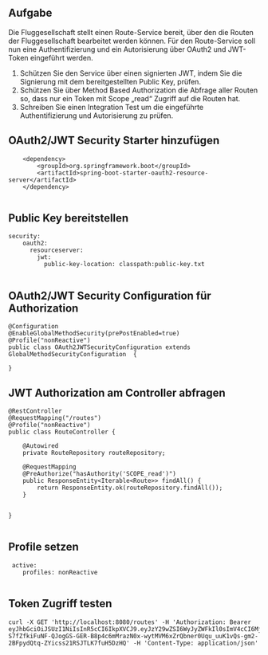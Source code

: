 ## Aufgabe

Die Fluggesellschaft stellt einen Route-Service bereit, über den die Routen der Fluggesellschaft bearbeitet werden können. Für den Route-Service soll nun eine Authentifizierung und ein Autorisierung über OAuth2 und JWT-Token eingeführt werden.

1. Schützen Sie den Service über einen signierten JWT, indem Sie die Signierung mit dem bereitgestellten Public Key, prüfen.
2. Schützen Sie über Method Based Authorization die Abfrage aller Routen so, dass nur ein Token mit Scope „read“ Zugriff auf die Routen hat.
3. Schreiben Sie einen Integration Test um die eingeführte Authentifizierung und Autorisierung zu prüfen.
 


## OAuth2/JWT Security Starter hinzufügen 

```
	<dependency>
		<groupId>org.springframework.boot</groupId>
		<artifactId>spring-boot-starter-oauth2-resource-server</artifactId>
	</dependency>  


```

## Public Key bereitstellen 

```
security:
    oauth2:
      resourceserver:
        jwt: 
          public-key-location: classpath:public-key.txt


```


## OAuth2/JWT Security Configuration für Authorization 

```
@Configuration
@EnableGlobalMethodSecurity(prePostEnabled=true)
@Profile("nonReactive")
public class OAuth2JWTSecurityConfiguration extends GlobalMethodSecurityConfiguration  {
      
}

```

## JWT Authorization am Controller abfragen 

```
@RestController
@RequestMapping("/routes")
@Profile("nonReactive")
public class RouteController {

    @Autowired
    private RouteRepository routeRepository;

    @RequestMapping
    @PreAuthorize("hasAuthority('SCOPE_read')")
    public ResponseEntity<Iterable<Route>> findAll() {
        return ResponseEntity.ok(routeRepository.findAll());
    }

   
}
    

```

## Profile setzen  

```
 active:
    profiles: nonReactive
    

```

## Token Zugriff testen 

```
curl -X GET 'http://localhost:8080/routes' -H 'Authorization: Bearer eyJhbGciOiJSUzI1NiIsInR5cCI6IkpXVCJ9.eyJzY29wZSI6WyJyZWFkIl0sImV4cCI6MjE0NDA4NjQ0MCwiYXV0aG9yaXRpZXMiOlsiUk9MRV9VU0VSIl0sInVzZXJfbmFtZSI6InRvbSIsImp0aSI6ImM4N2Q5NTNjLTZlZDAtNGRlMy1hZTJlLTMwZTcwOTYyNjExNyIsImNsaWVudF9pZCI6ImZvbyJ9.vOx3WIajVeaPelFuYttvSjvOSXw5POwzQiZPxQmH6eSQTVR_YCHHzd0vh2a00g3spZ0-S7fZfkiFuNF-QJogGS-GER-B8p4c6mMrazN0x-wytMVM6xZrQbner0Uqu_uuK1vQs-gm2-2BFpydQtq-ZYicss21RSJTLK7fuH5DzHQ' -H 'Content-Type: application/json'
    
```


